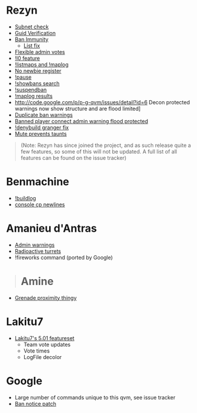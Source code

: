 # Rezyn #
  * [Subnet check](http://mysite.verizon.net/johne/patches/tremlak501_checkban_subnet_fix.patch)
  * [Guid Verification](http://p-g-qvm.googlecode.com/files/tremlak501_GUID_verify.patch)
  * [Ban Immunity](http://mysite.verizon.net/johne/patches/tremlak501_banimmunity_v2.patch)
    * [List fix](http://mysite.verizon.net/johne/patches/tremlak501_banimmunity_listfix.patch)
  * [Flexible admin votes](http://mysite.verizon.net/johne/patches/tremlak501_extend_vote.patch)
  * [!l0 feature](http://mysite.verizon.net/johne/patches/tremlak501_l0_v2.patch)
  * [!listmaps and !maplog](http://p-g-qvm.googlecode.com/files/tremlak501_listmaps_maplog.patch)
  * [No newbie register](http://mysite.verizon.net/johne/patches/tremlak501_noregister_newbies.patch)
  * [!pause](http://mysite.verizon.net/johne/patches/tremlak501_pause_v2.patch)
  * [!showbans search](http://p-g-qvm.googlecode.com/files/tremlak501_showbans_search.patch)
  * [!suspendban](http://mysite.verizon.net/johne/patches/tremlak501_suspendban.patch)
  * [!maplog results](http://code.google.com/p/p-g-qvm/issues/detail?id=11)
  * http://code.google.com/p/p-g-qvm/issues/detail?id=6 Decon protected warnings now show structure and are flood limited]
  * [Duplicate ban warnings](http://code.google.com/p/p-g-qvm/issues/detail?id=9)
  * [Banned player connect admin warning flood protected](http://code.google.com/p/p-g-qvm/issues/detail?id=12)
  * [!denybuild granger fix](http://code.google.com/p/p-g-qvm/issues/detail?id=14)
  * [Mute prevents taunts](http://code.google.com/p/p-g-qvm/issues/detail?id=15)
> (Note: Rezyn has since joined the project, and as such release quite a few features, so some of this will not be updated. A full list of all features can be found on the issue tracker)
# Benmachine #
  * [!buildlog](http://www.bandstand.org.uk/~benm/coding/done.php#buildlog-revert)
  * [console cp newlines](http://www.mercenariesguild.net/patches/?getfile=263)

# Amanieu d'Antras #
  * [Admin warnings](http://www.mercenariesguild.net/patches/?getfile=363)
  * [Radioactive turrets](http://www.mercenariesguild.net/patches/?getfile=282)
  * !fireworks command (ported by Google)
> # Amine #
  * [Grenade proximity thingy](http://tremulous.net/forum/index.php?topic=7377.0)

# Lakitu7 #
  * [Lakitu7's 5.01 featureset](http://www.mercenariesguild.net/patches/?getfile=252)
    * Team vote updates
    * Vote times
    * LogFile decolor

# Google #
  * Large number of commands unique to this qvm, see issue tracker
  * [Ban notice patch](http://code.google.com/p/p-g-qvm/issues/detail?id=13)